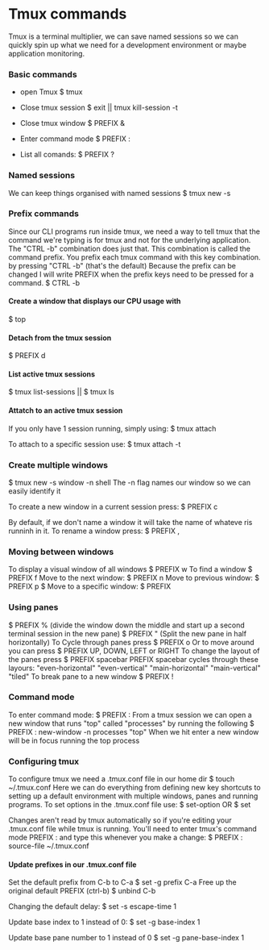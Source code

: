 # Tmux commands

Tmux is a terminal multiplier, we can save named sessions so we can quickly spin up what we need for a development environment or maybe application monitoring.

### Basic commands

- open Tmux
  $ tmux
- Close tmux session
  $ exit || tmux kill-session -t <sessionName>
- Close tmux window
  $ PREFIX &

- Enter command mode
  $ PREFIX :
- List all comands:
  $ PREFIX ?

### Named sessions

We can keep things organised with named sessions
$ tmux new -s <sessionName>

### Prefix commands

Since our CLI programs run inside tmux, we need a way to tell tmux that the command we're typing is for tmux and not for the underlying application. The "CTRL -b" combination does just that. This combination is called the command prefix. You prefix each tmux command with this key combination. by pressing "CTRL -b" (that's the default) Because the prefix can be changed I will write PREFIX when the prefix keys need to be pressed for a command.
$ CTRL -b

#### Create a window that displays our CPU usage with

$ top

#### Detach from the tmux session

$ PREFIX d

#### List active tmux sessions

$ tmux list-sessions || $ tmux ls

#### Attatch to an active tmux session

If you only have 1 session running, simply using:
$ tmux attach

To attach to a specific session use:
$ tmux attach -t <sessionName>

### Create multiple windows

$ tmux new -s window -n shell
The -n flag names our window so we can easily identify it

To create a new window in a current session press:
$ PREFIX c

By default, if we don't name a window it will take the name of whateve ris runninh in it. To rename a window press:
$ PREFIX ,

### Moving between windows

To display a visual window of all windows
$ PREFIX w
To find a window
$ PREFIX f
Move to the next window:
$ PREFIX n
Move to previous window:
$ PREFIX p
$ Move to a specific window:
$ PREFIX <windowIndex>

### Using panes

$ PREFIX % (divide the window down the middle and start up a second terminal session in the new pane)
$ PREFIX " (Split the new pane in half horizontally)
To Cycle through panes press
$ PREFIX o
Or to move around you can press
$ PREFIX UP, DOWN, LEFT or RIGHT
To change the layout of the panes press
$ PREFIX spacebar
PREFIX spacebar cycles through these layours:
"even-horizontal"
"even-vertical"
"main-horizontal"
"main-vertical"
"tiled"
To break pane to a new window
$ PREFIX !

### Command mode

To enter command mode:
$ PREFIX :
From a tmux session we can open a new window that runs "top" called "processes" by running the following
$ PREFIX : new-window -n processes "top"
When we hit enter a new window will be in focus running the top process

### Configuring tmux

To configure tmux we need a .tmux.conf file in our home dir
$ touch ~/.tmux.conf
Here we can do everything from defining new key shortcuts to setting up a default environment with multiple windows, panes and running programs.
To set options in the .tmux.conf file use:
$ set-option OR $ set

Changes aren't read by tmux automatically so if you're editing your .tmux.conf file while tmux is running. You'll need to enter tmux's command mode PREFIX : and type this whenever you make a change:
$ PREFIX : source-file ~/.tmux.conf

#### Update prefixes in our .tmux.conf file

Set the default prefix from C-b to C-a
$ set -g prefix C-a
Free up the original default PREFIX (ctrl-b)
$ unbind C-b

Changing the default delay:
$ set -s escape-time 1

Update base index to 1 instead of 0:
$ set -g base-index 1

Update base pane number to 1 instead of 0
$ set -g pane-base-index 1